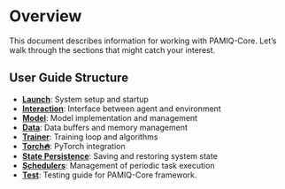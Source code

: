 # Overview

This document describes information for working with PAMIQ-Core. Let’s walk through the sections that might catch your interest.

## User Guide Structure

- [**Launch**](./launch.md): System setup and startup
- [**Interaction**](./interaction.md): Interface between agent and environment
- [**Model**](./model.md): Model implementation and management
- [**Data**](./data.md): Data buffers and memory management
- [**Trainer**](./trainer.md): Training loop and algorithms
- [**Torch🔥**](./torch.md): PyTorch integration
- [**State Persistence**](./state_persistence.md): Saving and restoring system state
- [**Schedulers**](./schedulers.md): Management of periodic task execution
- [**Test**](./testing.md): Testing guide for PAMIQ-Core framework.
